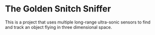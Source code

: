 # The Golden Snitch Sniffer

This is a project that uses multiple long-range ultra-sonic sensors to find and track an object flying in three dimensional space.
